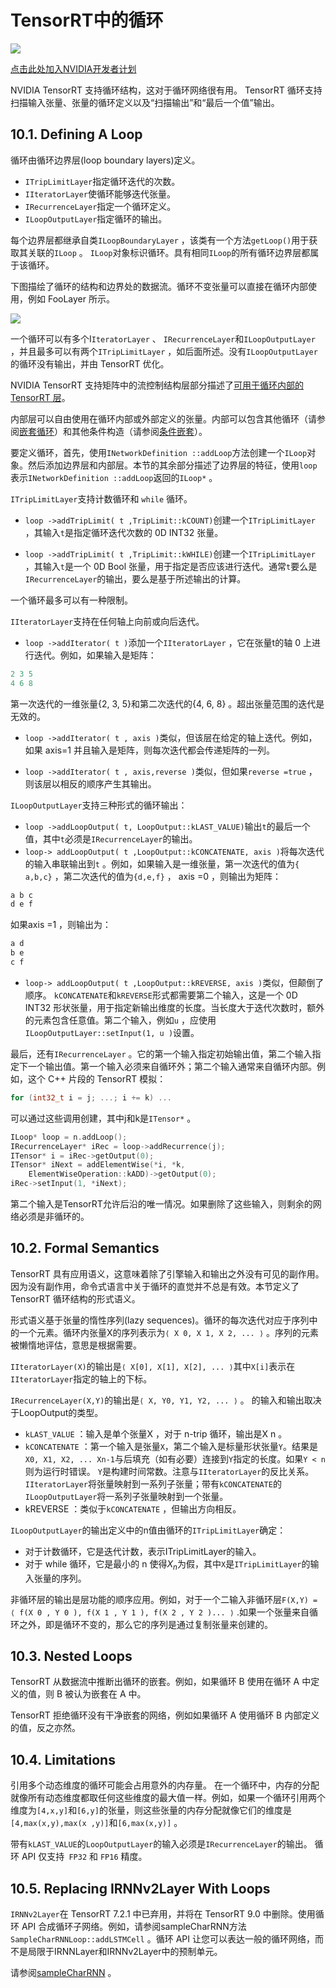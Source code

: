 # TensorRT中的循环

![](rdp.jpg)

[点击此处加入NVIDIA开发者计划](https://developer.nvidia.com/zh-cn/developer-program)

NVIDIA TensorRT 支持循环结构，这对于循环网络很有用。 TensorRT 循环支持扫描输入张量、张量的循环定义以及“扫描输出”和“最后一个值”输出。


## 10.1. Defining A Loop

循环由循环边界层(loop boundary layers)定义。
* `ITripLimitLayer`指定循环迭代的次数。
* `IIteratorLayer`使循环能够迭代张量。
* `IRecurrenceLayer`指定一个循环定义。
* `ILoopOutputLayer`指定循环的输出。


每个边界层都继承自类`ILoopBoundaryLayer` ，该类有一个方法`getLoop()`用于获取其关联的`ILoop` 。 `ILoop`对象标识循环。具有相同`ILoop`的所有循环边界层都属于该循环。

下图描绘了循环的结构和边界处的数据流。循环不变张量可以直接在循环内部使用，例如 FooLayer 所示。

![](loop.png)

一个循环可以有多个I`IteratorLayer` 、 `IRecurrenceLayer`和`ILoopOutputLayer` ，并且最多可以有两个`ITripLimitLayer` ，如后面所述。没有`ILoopOutputLayer`的循环没有输出，并由 TensorRT 优化。

NVIDIA TensorRT 支持矩阵中的流控制结构层部分描述了[可用于循环内部的 TensorRT 层](https://docs.nvidia.com/deeplearning/tensorrt/support-matrix/index.html#layers-flow-control-constructs)。

内部层可以自由使用在循环内部或外部定义的张量。内部可以包含其他循环（请参阅[嵌套循环](https://docs.nvidia.com/deeplearning/tensorrt/developer-guide/index.html#nested-loops)）和其他条件构造（请参阅[条件嵌套](https://docs.nvidia.com/deeplearning/tensorrt/developer-guide/index.html#nesting-loops)）。

要定义循环，首先，使用`INetworkDefinition ::addLoop`方法创建一个`ILoop`对象。然后添加边界层和内部层。本节的其余部分描述了边界层的特征，使用`loop`表示`INetworkDefinition ::addLoop`返回的`ILoop*` 。

`ITripLimitLayer`支持计数循环和 `while` 循环。

* `loop ->addTripLimit( t ,TripLimit::kCOUNT)`创建一个`ITripLimitLayer` ，其输入`t`是指定循环迭代次数的 0D INT32 张量。

* `loop ->addTripLimit( t ,TripLimit::kWHILE)`创建一个`ITripLimitLayer` ，其输入`t`是一个 0D Bool 张量，用于指定是否应该进行迭代。通常`t`要么是`IRecurrenceLayer`的输出，要么是基于所述输出的计算。

一个循环最多可以有一种限制。

`IIteratorLayer`支持在任何轴上向前或向后迭代。
* `loop ->addIterator( t )`添加一个`IIteratorLayer` ，它在张量t的轴 0 上进行迭代。例如，如果输入是矩阵：
```C++
2 3 5
4 6 8
```
第一次迭代的一维张量{2, 3, 5}和第二次迭代的{4, 6, 8} 。超出张量范围的迭代是无效的。

* `loop ->addIterator( t , axis )`类似，但该层在给定的轴上迭代。例如，如果 axis=1 并且输入是矩阵，则每次迭代都会传递矩阵的一列。

* `loop ->addIterator( t , axis,reverse )`类似，但如果`reverse =true` ，则该层以相反的顺序产生其输出。


`ILoopOutputLayer`支持三种形式的循环输出：
* `loop ->addLoopOutput( t, LoopOutput::kLAST_VALUE)`输出`t`的最后一个值，其中`t`必须是`IRecurrenceLayer`的输出。
* `loop-> addLoopOutput( t ,LoopOutput::kCONCATENATE, axis )`将每次迭代的输入串联输出到`t` 。例如，如果输入是一维张量，第一次迭代的值为`{ a,b,c}` ，第二次迭代的值为`{d,e,f}` ， axis =0 ，则输出为矩阵：

```C++
a b c
d e f
```

如果axis =1 ，则输出为：
```C++
a d
b e
c f
```
* `loop-> addLoopOutput( t ,LoopOutput::kREVERSE, axis )`类似，但颠倒了顺序。
`kCONCATENATE`和`kREVERSE`形式都需要第二个输入，这是一个 0D INT32 形状张量，用于指定新输出维度的长度。当长度大于迭代次数时，额外的元素包含任意值。第二个输入，例如`u` ，应使用`ILoopOutputLayer::setInput(1, u )`设置。

最后，还有`IRecurrenceLayer` 。它的第一个输入指定初始输出值，第二个输入指定下一个输出值。第一个输入必须来自循环外；第二个输入通常来自循环内部。例如，这个 C++ 片段的 TensorRT 模拟：
```C++
for (int32_t i = j; ...; i += k) ...
```
可以通过这些调用创建，其中j和k是`ITensor*` 。
```C++
ILoop* loop = n.addLoop();
IRecurrenceLayer* iRec = loop->addRecurrence(j);
ITensor* i = iRec->getOutput(0);
ITensor* iNext = addElementWise(*i, *k, 
    ElementWiseOperation::kADD)->getOutput(0);
iRec->setInput(1, *iNext);
```
第二个输入是TensorRT允许后沿的唯一情况。如果删除了这些输入，则剩余的网络必须是非循环的。

## 10.2. Formal Semantics

TensorRT 具有应用语义，这意味着除了引擎输入和输出之外没有可见的副作用。因为没有副作用，命令式语言中关于循环的直觉并不总是有效。本节定义了 TensorRT 循环结构的形式语义。

形式语义基于张量的惰性序列(lazy sequences)。循环的每次迭代对应于序列中的一个元素。循环内张量X的序列表示为`⟨ X 0, X 1, X 2, ... ⟩` 。序列的元素被懒惰地评估，意思是根据需要。

`IIteratorLayer(X)`的输出是`⟨ X[0], X[1], X[2], ... ⟩`其中`X[i]`表示在`IIteratorLayer`指定的轴上的下标。

`IRecurrenceLayer(X,Y)`的输出是`⟨ X, Y0, Y1, Y2, ... ⟩` 。
的输入和输出取决于LoopOutput的类型。
* `kLAST_VALUE` ：输入是单个张量X ，对于 n-trip 循环，输出是X n 。
* `kCONCATENATE` ：第一个输入是张量`X`，第二个输入是标量形状张量`Y`。结果是`X0, X1, X2, ... Xn-1`与后填充（如有必要）连接到`Y`指定的长度。如果`Y < n`则为运行时错误。 `Y`是构建时间常数。注意与`IIteratorLayer`的反比关系。 `IIteratorLayer`将张量映射到一系列子张量；带有`kCONCATENATE`的`ILoopOutputLayer`将一系列子张量映射到一个张量。
* kREVERSE ：类似于`kCONCATENATE` ，但输出方向相反。


`ILoopOutputLayer`的输出定义中的n值由循环的`ITripLimitLayer`确定：
* 对于计数循环，它是迭代计数，表示ITripLimitLayer的输入。
* 对于 while 循环，它是最小的 n 使得$X_n$为假，其中`X`是`ITripLimitLayer`的输入张量的序列。


非循环层的输出是层功能的顺序应用。例如，对于一个二输入非循环层`F(X,Y) = ⟨ f(X 0 , Y 0 ), f(X 1 , Y 1 ), f(X 2 , Y 2 )... ⟩` .如果一个张量来自循环之外，即是循环不变的，那么它的序列是通过复制张量来创建的。

## 10.3. Nested Loops

TensorRT 从数据流中推断出循环的嵌套。例如，如果循环 B 使用在循环 A 中定义的值，则 B 被认为嵌套在 A 中。

TensorRT 拒绝循环没有干净嵌套的网络，例如如果循环 A 使用循环 B 内部定义的值，反之亦然。


## 10.4. Limitations

引用多个动态维度的循环可能会占用意外的内存量。
在一个循环中，内存的分配就像所有动态维度都取任何这些维度的最大值一样。例如，如果一个循环引用两个维度为`[4,x,y]`和`[6,y]`的张量，则这些张量的内存分配就像它们的维度是`[4,max(x,y),max(x ,y)]`和`[6,max(x,y)]` 。

带有`kLAST_VALUE`的`LoopOutputLayer`的输入必须是`IRecurrenceLayer`的输出。
循环 API 仅支持` FP32` 和 `FP16` 精度。

## 10.5. Replacing IRNNv2Layer With Loops

`IRNNv2Layer`在 TensorRT 7.2.1 中已弃用，并将在 TensorRT 9.0 中删除。使用循环 API 合成循环子网络。例如，请参阅sampleCharRNN方法`SampleCharRNNLoop::addLSTMCell` 。循环 API 让您可以表达一般的循环网络，而不是局限于IRNNLayer和IRNNv2Layer中的预制单元。

请参阅[sampleCharRNN](https://github.com/NVIDIA/TensorRT/blob/main/samples/sampleCharRNN) 。
















